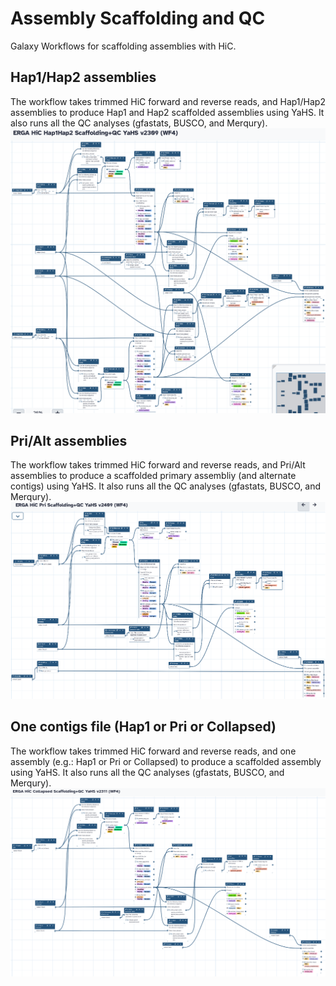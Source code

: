 # Assembly Scaffolding and QC
Galaxy Workflows for scaffolding assemblies with HiC.

## Hap1/Hap2 assemblies
The workflow takes trimmed HiC forward and reverse reads, and Hap1/Hap2 assemblies to produce Hap1 and Hap2 scaffolded assemblies using YaHS. It also runs all the QC analyses (gfastats, BUSCO, and Merqury).
![ScafHap1Hap2](pics/Scaf_yahs_h1h2_2309.png)

## Pri/Alt assemblies
The workflow takes trimmed HiC forward and reverse reads, and Pri/Alt assemblies to produce a scaffolded primary assembliy (and alternate contigs) using YaHS. It also runs all the QC analyses (gfastats, BUSCO, and Merqury).
![ScafHap1Hap2](pics/Scaf_yahs_prialt_2409.png)

## One contigs file (Hap1 or Pri or Collapsed)
The workflow takes trimmed HiC forward and reverse reads, and one assembly (e.g.: Hap1 or Pri or Collapsed) to produce a scaffolded assembly using YaHS. It also runs all the QC analyses (gfastats, BUSCO, and Merqury).
![ScafHap1Hap2](pics/Scaf_yahs_pri_2311.png)
